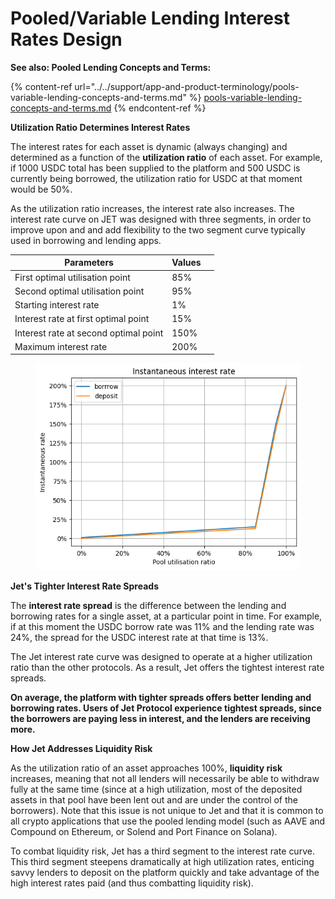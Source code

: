 # Pooled/Variable Lending Interest Rates Design

**See also: Pooled Lending Concepts and Terms:**

{% content-ref url="../../support/app-and-product-terminology/pools-variable-lending-concepts-and-terms.md" %}
[pools-variable-lending-concepts-and-terms.md](../../support/app-and-product-terminology/pools-variable-lending-concepts-and-terms.md)
{% endcontent-ref %}

**Utilization Ratio Determines Interest Rates**

The interest rates for each asset is dynamic (always changing) and determined as a function of the **utilization ratio** of each asset. For example, if 1000 USDC total has been supplied to the platform and 500 USDC is currently being borrowed, the utilization ratio for USDC at that moment would be 50%.

As the utilization ratio increases, the interest rate also increases. The interest rate curve on JET was designed with three segments, in order to improve upon and and add flexibility to the two segment curve typically used in borrowing and lending apps.

<table><thead><tr><th>Parameters</th><th>Values</th><th data-hidden></th></tr></thead><tbody><tr><td>First optimal utilisation point</td><td>85%</td><td></td></tr><tr><td>Second optimal utilisation point</td><td>95%</td><td></td></tr><tr><td>Starting interest rate</td><td>1%</td><td></td></tr><tr><td>Interest rate at first optimal point</td><td>15%</td><td></td></tr><tr><td>Interest rate at second optimal point</td><td>150%</td><td></td></tr><tr><td>Maximum interest rate</td><td>200%</td><td></td></tr></tbody></table>

<figure><img src="../../.gitbook/assets/image (7) (1).png" alt=""><figcaption></figcaption></figure>

**Jet's Tighter Interest Rate Spreads**&#x20;

The **interest rate spread** is the difference between the lending and borrowing rates for a single asset, at a particular point in time. For example, if at this moment the USDC borrow rate was 11% and the lending rate was 24%, the spread for the USDC interest rate at that time is 13%.

The Jet interest rate curve was designed to operate at a higher utilization ratio than the other protocols. As a result, Jet offers the tightest interest rate spreads.

**On average, the platform with tighter spreads offers better lending and borrowing rates. Users of Jet Protocol experience tightest spreads, since the borrowers are paying less in interest, and the lenders are receiving more.**



**How Jet Addresses Liquidity Risk**

As the utilization ratio of an asset approaches 100%, **liquidity risk** increases, meaning that not all lenders will necessarily be able to withdraw fully at the same time (since at a high utilization, most of the deposited assets in that pool have been lent out and are under the control of the borrowers). Note that this issue is not unique to Jet and that it is common to all crypto applications that use the pooled lending model (such as AAVE and Compound on Ethereum, or Solend and Port Finance on Solana).&#x20;

To combat liquidity risk, Jet has a third segment to the interest rate curve. This third segment steepens dramatically at high utilization rates, enticing savvy lenders to deposit on the platform quickly and take advantage of the high interest rates paid (and thus combatting liquidity risk).
